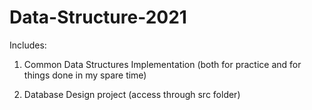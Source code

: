 # Data-Structure-2021

Includes: 

1. Common Data Structures Implementation (both for practice and for things done in my spare time)

2. Database Design project (access through src folder) 
